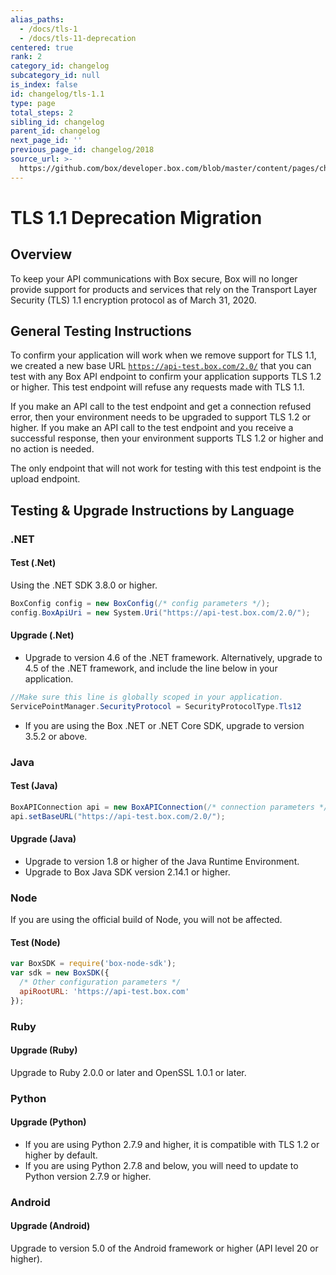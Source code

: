 ```yaml
---
alias_paths:
  - /docs/tls-1
  - /docs/tls-11-deprecation
centered: true
rank: 2
category_id: changelog
subcategory_id: null
is_index: false
id: changelog/tls-1.1
type: page
total_steps: 2
sibling_id: changelog
parent_id: changelog
next_page_id: ''
previous_page_id: changelog/2018
source_url: >-
  https://github.com/box/developer.box.com/blob/master/content/pages/changelog/tls-1.1.md
---
```


# TLS 1.1 Deprecation Migration

## Overview

To keep your API communications with Box secure, Box will no longer provide
support for products and services that rely on the Transport Layer Security
(TLS) 1.1 encryption protocol as of March 31, 2020.

## General Testing Instructions

To confirm your application will work when we remove support for TLS 1.1, we
created a new base URL [`https://api-test.box.com/2.0/`][tls_test_url] that you
can test with any Box API endpoint to confirm your application supports TLS 1.2
or higher. This test endpoint will refuse any requests made with TLS 1.1.

If you make an API call to the test endpoint and get a connection refused
error, then your environment needs to be upgraded to support TLS 1.2 or higher.
If you make an API call to the test endpoint and you receive a successful
response, then your environment supports TLS 1.2 or higher and no action is
needed.

<Message type='warning'>

The only endpoint that will not work for testing with this test endpoint is
the upload endpoint.

</Message>

## Testing & Upgrade Instructions by Language

### .NET

#### Test (.Net)

Using the .NET SDK 3.8.0 or higher.

```csharp
BoxConfig config = new BoxConfig(/* config parameters */);
config.BoxApiUri = new System.Uri("https://api-test.box.com/2.0/");
```

#### Upgrade (.Net)

* Upgrade to version 4.6 of the .NET framework. Alternatively, upgrade to 4.5
of the .NET framework, and include the line below in your application.

```csharp
//Make sure this line is globally scoped in your application.
ServicePointManager.SecurityProtocol = SecurityProtocolType.Tls12
```

* If you are using the Box .NET or .NET Core SDK, upgrade to version 3.5.2 or
above.

### Java

#### Test (Java)

```java
BoxAPIConnection api = new BoxAPIConnection(/* connection parameters */);
api.setBaseURL("https://api-test.box.com/2.0/");
```

#### Upgrade (Java)

* Upgrade to version 1.8 or higher of the Java Runtime Environment.
* Upgrade to Box Java SDK version 2.14.1 or higher.

### Node

If you are using the official build of Node, you will not be affected.

#### Test (Node)

```js
var BoxSDK = require('box-node-sdk');
var sdk = new BoxSDK({
  /* Other configuration parameters */
  apiRootURL: 'https://api-test.box.com'
});
```

### Ruby

#### Upgrade (Ruby)

Upgrade to Ruby 2.0.0 or later and OpenSSL 1.0.1 or later.

### Python

#### Upgrade (Python)

* If you are using Python 2.7.9 and higher, it is compatible with TLS 1.2 or
higher by default.
* If you are using Python 2.7.8 and below, you will need to update to Python
version 2.7.9 or higher.

### Android

#### Upgrade (Android)

Upgrade to version 5.0 of the Android framework or higher (API level 20 or higher).

[tls_test_url]: https://api-test.box.com/2.0/
